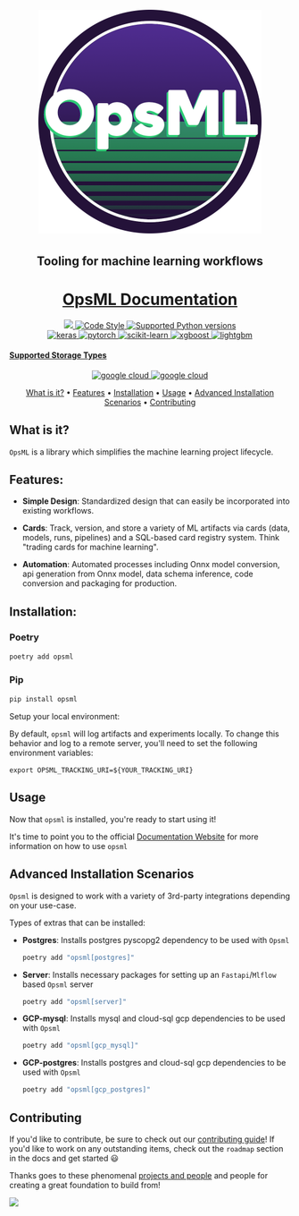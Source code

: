 <h1 align="center">
  <br>
  <img src="https://github.com/shipt/opsml/blob/main/images/opsml-logo.png?raw=true"  width="400" height="400" alt="opsml logo"/>
  <br>
</h1>

<h2 align="center">Tooling for machine learning workflows</h2>

<h1 align="center"><a href="https://thorrester.github.io/opsml-ghpages/">OpsML Documentation</h1>

<div align="center">
 <a alt="Tests" href="https://github.com/shipt/opsml/actions/workflows/lint-unit-tests.yml">
      <img src="https://github.com/shipt/opsml/actions/workflows/lint-unit-tests.yml/badge.svg?branch=main">
 </a> 
 <a href=""><img alt="Code Style" src="https://img.shields.io/badge/  code%20style-black-000000.svg">
 </a>
 <a href="https://pypi.org/project/opsml" target="_blank">
    <img src="https://img.shields.io/pypi/pyversions/opsml.svg?color=%2334D058" alt="Supported Python versions">
  </a>

</div>
 
<div align="center">
  <a href="https://keras.io/">
    <img alt="keras"" src="https://img.shields.io/badge/Keras-FF0000?logo=keras&logoColor=white"/>

  <a href="https://pytorch.org/">
    <img alt="pytorch" src="https://img.shields.io/badge/PyTorch--EE4C2C.svg?style=flat&logo=pytorch"/>

  <a href="https://scikit-learn.org/stable/">
    <img alt="scikit-learn" src="https://img.shields.io/badge/scikit_learn-F7931E?logo=scikit-learn&logoColor=white"/>


  <a href="https://xgboost.readthedocs.io/en/stable/">
    <img alt="xgboost" src=https://img.shields.io/badge/Package-XGBoost-blueviolet"/>


  <a href="https://lightgbm.readthedocs.io/en/v3.3.2/">
    <img alt="lightgbm" src=https://img.shields.io/badge/Package-LightGBM-success"/>
</div>

<h4 align="left">Supported Storage Types</h4>

<div align="center">
  <a href="https://cloud.google.com/storage">
    <img alt="google cloud" src="https://img.shields.io/badge/google_cloud_storage-grey.svg?logo=google-cloud"/>
  </a>

  <a href="https://cloud.google.com/storage">
    <img alt="google cloud" src="https://img.shields.io/badge/aws_s3-grey?logo=amazons3"/>
  </a>
</div>



<p align="center">
  <a href="#what-is-it">What is it?</a> •
  <a href="#features">Features</a> •
  <a href="#installation">Installation</a> •
  <a href="#usage">Usage</a>  •
  <a href="#advanced-installation-scenarios">Advanced Installation Scenarios</a> •
  <a href="#contributing">Contributing</a>
</p>

## What is it?
`OpsML` is a library which simplifies the machine learning project lifecycle.

## Features:
  - **Simple Design**: Standardized design that can easily be incorporated into existing workflows.

  - **Cards**: Track, version, and store a variety of ML artifacts via cards (data, models, runs, pipelines) and a SQL-based card registry system. Think "trading cards for machine learning".

  - **Automation**: Automated processes including Onnx model conversion, api generation from Onnx model, data schema inference, code conversion and packaging for production.

## Installation:

### Poetry

```bash
poetry add opsml
```

### Pip

```bash
pip install opsml
```

Setup your local environment:

By default, `opsml` will log artifacts and experiments locally. To change this behavior and log to a remote server, you'll need to set the following environment variables:


```shell
export OPSML_TRACKING_URI=${YOUR_TRACKING_URI}
```

## Usage

Now that `opsml` is installed, you're ready to start using it!

It's time to point you to the official [Documentation Website](https://thorrester.github.io/opsml-ghpages/) for more information on how to use `opsml`


## Advanced Installation Scenarios

`Opsml` is designed to work with a variety of 3rd-party integrations depending on your use-case.

Types of extras that can be installed:

- **Postgres**: Installs postgres pyscopg2 dependency to be used with `Opsml`
  ```bash
  poetry add "opsml[postgres]"
  ```

- **Server**: Installs necessary packages for setting up an `Fastapi`/`Mlflow` based `Opsml` server
  ```bash
  poetry add "opsml[server]"
  ```

- **GCP-mysql**: Installs mysql and cloud-sql gcp dependencies to be used with `Opsml`
  ```bash
  poetry add "opsml[gcp_mysql]"
  ```

- **GCP-postgres**: Installs postgres and cloud-sql gcp dependencies to be used with `Opsml`
  ```bash
  poetry add "opsml[gcp_postgres]"
  ```

## Contributing
If you'd like to contribute, be sure to check out our [contributing guide](./CONTRIBUTING.md)! If you'd like to work on any outstanding items, check out the `roadmap` section in the docs and get started :smiley:

Thanks goes to these phenomenal [projects and people](./ATTRIBUTIONS.md) and people for creating a great foundation to build from!

<a href="https://github.com/shipt/opsml/graphs/contributors">
  <img src="https://contrib.rocks/image?repo=shipt/opsml" />
</a>





